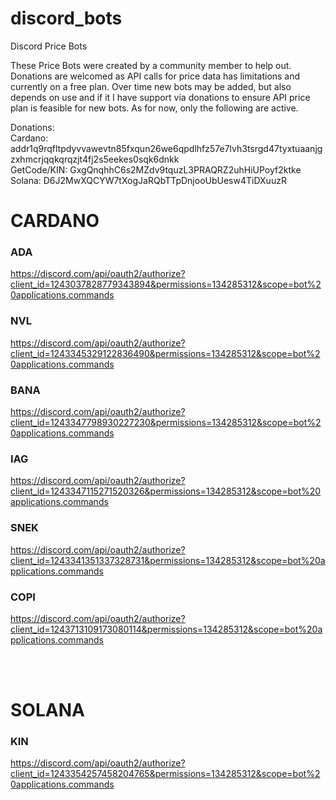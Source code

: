 # discord_bots
Discord Price Bots

These Price Bots were created by a community member to help out. Donations are welcomed as API calls for price data has limitations and currently on a free plan. Over time new bots may be added, but also depends on use and if it I have support via donations to ensure API price plan is feasible for new bots. As for now, only the following are active. 

Donations:
<br>Cardano: addr1q9rqfltpdyvvawevtn85fxqun26we6qpdlhfz57e7lvh3tsrgd47tyxtuaanjgzxhmcrjqqkqrqzjt4fj2s5eekes0sqk6dnkk
<br>GetCode/KIN: GxgQnqhhC6s2MZdv9tquzL3PRAQRZ2uhHiUPoyf2ktke
<br>Solana: D6J2MwXQCYW7tXogJaRQbTTpDnjooUbUesw4TiDXuuzR

# **CARDANO**
### ADA ###
https://discord.com/api/oauth2/authorize?client_id=1243037828779343894&permissions=134285312&scope=bot%20applications.commands

### NVL ###
https://discord.com/api/oauth2/authorize?client_id=1243345329122836490&permissions=134285312&scope=bot%20applications.commands

### BANA ###
https://discord.com/api/oauth2/authorize?client_id=1243347798930227230&permissions=134285312&scope=bot%20applications.commands

### IAG ###
https://discord.com/api/oauth2/authorize?client_id=1243347115271520326&permissions=134285312&scope=bot%20applications.commands

### SNEK ###
https://discord.com/api/oauth2/authorize?client_id=1243341351337328731&permissions=134285312&scope=bot%20applications.commands

### COPI ###
https://discord.com/api/oauth2/authorize?client_id=1243713109173080114&permissions=134285312&scope=bot%20applications.commands

<br><br>
# **SOLANA**
### KIN ###
https://discord.com/api/oauth2/authorize?client_id=1243354257458204765&permissions=134285312&scope=bot%20applications.commands
